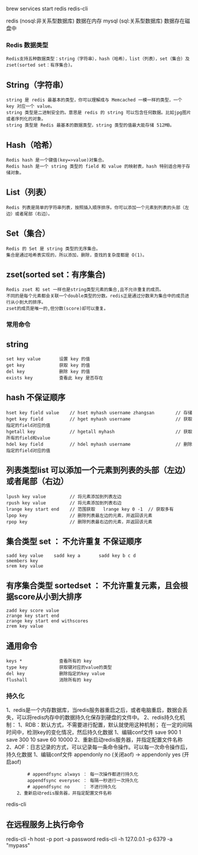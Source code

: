brew services start redis
redis-cli

redis (nosql:非关系型数据库) 数据在内存
mysql (sql:关系型数据库)  数据存在磁盘中

### Redis 数据类型
    Redis支持五种数据类型：string（字符串），hash（哈希），list（列表），set（集合）及zset(sorted set：有序集合)。
## String（字符串）
    string 是 redis 最基本的类型，你可以理解成与 Memcached 一模一样的类型，一个 key 对应一个 value。
    string 类型是二进制安全的。意思是 redis 的 string 可以包含任何数据。比如jpg图片或者序列化的对象。
    string 类型是 Redis 最基本的数据类型，string 类型的值最大能存储 512MB。
## Hash（哈希）
    Redis hash 是一个键值(key=>value)对集合。
    Redis hash 是一个 string 类型的 field 和 value 的映射表，hash 特别适合用于存储对象。
## List（列表）
    Redis 列表是简单的字符串列表，按照插入顺序排序。你可以添加一个元素到列表的头部（左边）或者尾部（右边）。
## Set（集合）
    Redis 的 Set 是 string 类型的无序集合。
    集合是通过哈希表实现的，所以添加，删除，查找的复杂度都是 O(1)。
## zset(sorted set：有序集合)
    Redis zset 和 set 一样也是string类型元素的集合,且不允许重复的成员。
    不同的是每个元素都会关联一个double类型的分数。redis正是通过分数来为集合中的成员进行从小到大的排序。
    zset的成员是唯一的,但分数(score)却可以重复。

### 常用命令
## string
    set key value	    设置 key 的值
    get key	            获取 key 的值
    del key	            删除 key 的值
    exists key	        查看此 key 是否存在
## hash 不保证顺序
    hset key field value    // hset myhash username zhangsan        // 存储
    hget key field          // hget myhash username                 // 获取指定的field对应的值
    hgetall key             // hgetall myhash                       // 获取所有的field和value
    hdel key field          // hdel myhash username                 // 删除指定的field对应的值
## 列表类型list 可以添加一个元素到列表的头部（左边）或者尾部（右边）
    lpush key value         // 将元素添加到列表左边
    rpush key value         // 将元素添加到列表右边
    lrange key start end    // 范围获取   lrange key 0 -1  // 获取多有
    lpop key                // 删除列表最左边的元素，并返回该元素
    rpop key                // 删除列表最右边的元素，并返回该元素
## 集合类型 set ： 不允许重复 不保证顺序
    sadd key value    sadd key a       sadd key b c d
    smembers key
    srem key value
## 有序集合类型 sortedset ： 不允许重复元素，且会根据score从小到大排序
    zadd key score value
    zrange key start end
    zrange key start end withscores
    zrem key value
## 通用命令
    keys *	            查看所有的 key
    type key            获取键对应的value的类型
    del key             删除指定的key value
    flushall	        消除所有的 key


### 持久化
1、redis是一个内存数据库，当redis服务器重启之后，或者电脑重启，数据会丢失，可以将redis内存中的数据持久化保存到硬盘的文件中。
2、redis持久化机制：
    1、RDB：默认方式，不需要进行配置，默认就使用这种机制；
        在一定的间隔时间中，检测key的变化情况，然后持久化数据
        1、编辑conf文件
            save 900 1
            save 300 10
            save 60 10000
        2、重新启动redis服务器，并指定配置文件名称
    2、AOF：日志记录的方式，可以记录每一条命令操作。可以每一次命令操作后，持久化数据
        1、编辑conf文件
            appendonly no (关闭aof) -> appendonly yes (开启aof)

            # appendfsync always ： 每一次操作都进行持久化
            appendfsync everysec ： 每隔一秒进行一次持久化
            # appendfsync no     ： 不进行持久化
        2、重新启动redis服务器，并指定配置文件名称      

redis-cli

## 在远程服务上执行命令
redis-cli -h host -p port -a password
redis-cli -h 127.0.0.1 -p 6379 -a "mypass"